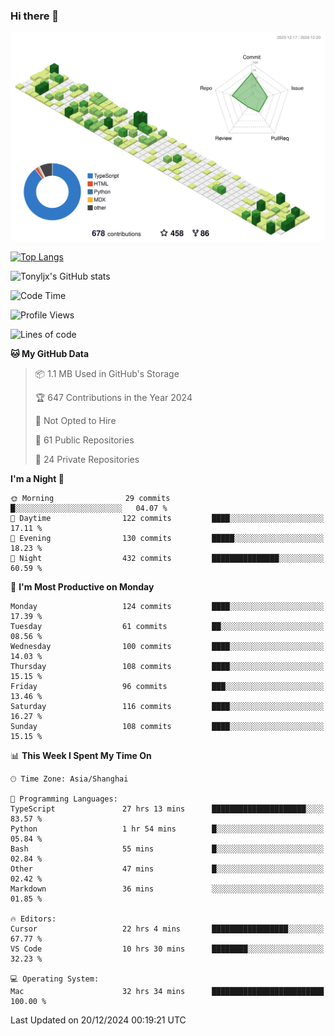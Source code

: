 ### Hi there 👋

![](./profile-3d-contrib/profile-green-animate.svg)

 

[![Top Langs](https://github-readme-stats.vercel.app/api/top-langs/?username=tonyljx)](https://github.com/anuraghazra/github-readme-stats)

![Tonyljx's GitHub stats](https://github-readme-stats.vercel.app/api?username=tonyljx&theme=default&show_icons=true)

 

<!--START_SECTION:waka-->
![Code Time](http://img.shields.io/badge/Code%20Time-1%2C053%20hrs%2013%20mins-blue)

![Profile Views](http://img.shields.io/badge/Profile%20Views-0-blue)

![Lines of code](https://img.shields.io/badge/From%20Hello%20World%20I%27ve%20Written-721.0%20thousand%20lines%20of%20code-blue)

**🐱 My GitHub Data** 

> 📦 1.1 MB Used in GitHub's Storage 
 > 
> 🏆 647 Contributions in the Year 2024
 > 
> 🚫 Not Opted to Hire
 > 
> 📜 61 Public Repositories 
 > 
> 🔑 24 Private Repositories 
 > 
**I'm a Night 🦉** 

```text
🌞 Morning                29 commits          █░░░░░░░░░░░░░░░░░░░░░░░░   04.07 % 
🌆 Daytime                122 commits         ████░░░░░░░░░░░░░░░░░░░░░   17.11 % 
🌃 Evening                130 commits         █████░░░░░░░░░░░░░░░░░░░░   18.23 % 
🌙 Night                  432 commits         ███████████████░░░░░░░░░░   60.59 % 
```
📅 **I'm Most Productive on Monday** 

```text
Monday                   124 commits         ████░░░░░░░░░░░░░░░░░░░░░   17.39 % 
Tuesday                  61 commits          ██░░░░░░░░░░░░░░░░░░░░░░░   08.56 % 
Wednesday                100 commits         ████░░░░░░░░░░░░░░░░░░░░░   14.03 % 
Thursday                 108 commits         ████░░░░░░░░░░░░░░░░░░░░░   15.15 % 
Friday                   96 commits          ███░░░░░░░░░░░░░░░░░░░░░░   13.46 % 
Saturday                 116 commits         ████░░░░░░░░░░░░░░░░░░░░░   16.27 % 
Sunday                   108 commits         ████░░░░░░░░░░░░░░░░░░░░░   15.15 % 
```


📊 **This Week I Spent My Time On** 

```text
🕑︎ Time Zone: Asia/Shanghai

💬 Programming Languages: 
TypeScript               27 hrs 13 mins      █████████████████████░░░░   83.57 % 
Python                   1 hr 54 mins        █░░░░░░░░░░░░░░░░░░░░░░░░   05.84 % 
Bash                     55 mins             █░░░░░░░░░░░░░░░░░░░░░░░░   02.84 % 
Other                    47 mins             █░░░░░░░░░░░░░░░░░░░░░░░░   02.42 % 
Markdown                 36 mins             ░░░░░░░░░░░░░░░░░░░░░░░░░   01.85 % 

🔥 Editors: 
Cursor                   22 hrs 4 mins       █████████████████░░░░░░░░   67.77 % 
VS Code                  10 hrs 30 mins      ████████░░░░░░░░░░░░░░░░░   32.23 % 

💻 Operating System: 
Mac                      32 hrs 34 mins      █████████████████████████   100.00 % 
```


 Last Updated on 20/12/2024 00:19:21 UTC
<!--END_SECTION:waka-->
